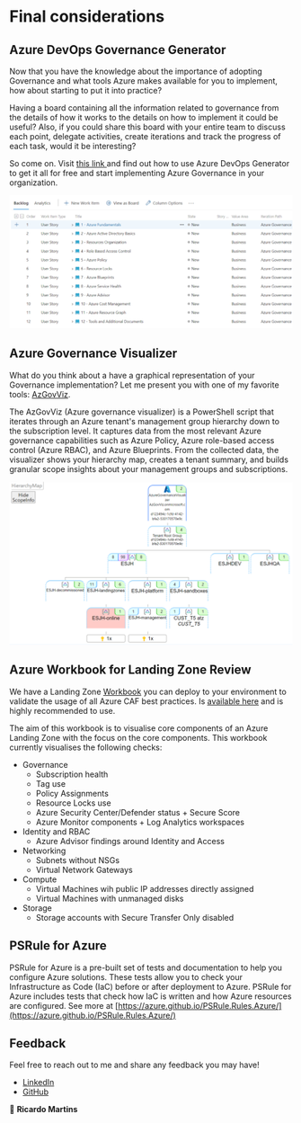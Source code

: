# Final considerations

## Azure DevOps Governance Generator

Now that you have the knowledge about the importance of adopting Governance and what tools Azure makes available for you to implement, how about starting to put it into practice?

Having a board containing all the information related to governance from the details of how it works to the details on how to implement it could be useful? Also, if you could share this board with your entire team to discuss each point, delegate activities, create iterations and track the progress of each task, would it be interesting?

So come on. Visit [this link ](https://github.com/ricmmartins/azuredevopsgenerator/blob/master/azuregovernance/)and find out how to use Azure DevOps Generator to get it all for free and start implementing Azure Governance in your organization.

![](../.gitbook/assets/governance-devopsgenerator.png)

## Azure Governance Visualizer

What do you think about a have a graphical representation of your Governance implementation? Let me present you with one of my favorite tools: [AzGovViz](https://github.com/JulianHayward/Azure-MG-Sub-Governance-Reporting).

The AzGovViz (Azure governance visualizer) is a PowerShell script that iterates through an Azure tenant's management group hierarchy down to the subscription level. It captures data from the most relevant Azure governance capabilities such as Azure Policy, Azure role-based access control (Azure RBAC), and Azure Blueprints. From the collected data, the visualizer shows your hierarchy map, creates a tenant summary, and builds granular scope insights about your management groups and subscriptions.

![](../.gitbook/assets/HierarchyMap.png)

## Azure Workbook for Landing Zone Review

We have a Landing Zone [Workbook](https://docs.microsoft.com/en-us/azure/azure-monitor/visualize/workbooks-overview) you can deploy to your environment to validate the usage of all Azure CAF best practices. Is [available here](https://github.com/Azure/fta-landingzone/tree/main/LZReview) and is highly recommended to use.

The aim of this workbook is to visualise core components of an Azure Landing Zone with the focus on the core components. This workbook currently visualises the following checks:

* Governance
  * Subscription health
  * Tag use
  * Policy Assignments
  * Resource Locks use
  * Azure Security Center/Defender status + Secure Score
  * Azure Monitor components + Log Analytics workspaces
* Identity and RBAC
  * Azure Advisor findings around Identity and Access
* Networking
  * Subnets without NSGs
  * Virtual Network Gateways
* Compute
  * Virtual Machines wih public IP addresses directly assigned
  * Virtual Machines with unmanaged disks
* Storage
  * Storage accounts with Secure Transfer Only disabled

## PSRule for Azure

PSRule for Azure is a pre-built set of tests and documentation to help you configure Azure solutions. These tests allow you to check your Infrastructure as Code (IaC) before or after deployment to Azure. PSRule for Azure includes tests that check how IaC is written and how Azure resources are configured. See more at [https://azure.github.io/PSRule.Rules.Azure/](https://azure.github.io/PSRule.Rules.Azure/)

## Feedback

Feel free to reach out to me and share any feedback you may have!

* [LinkedIn](https://www.linkedin.com/in/ricmmartins)
* [GitHub](https://github.com/ricmmartins/)

👋 **Ricardo Martins**
